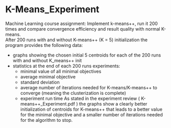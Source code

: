 # K-Means_Experiment

Machine Learning course assignment: Implement k-means++, run it 200 times and compare convergence efficiency and result quality with normal K-means.</br>
After 200 runs with and without K-means++ (K = 5) initialization the program provides the following data:
  - graphs showing the chosen initial 5 centroids for each of the 200 runs with and without K_means++ init
  - statistics at the end of each 200 runs experiments:
    - minimal value of all minimal objectives
    - average minimal objective
    - standard deviation
    - average number of iterations needed for K-means/K-means++ to converge (meaning the clusterization is complete)
    - experiment run time
As stated in the experiment review ( K-means++_Experiment.pdf ) the graphs show a clearly better initialization of centroids for K-means++ that leads to a better value for the minimal objective and a smaller number of iterations needed for the algorithm to stop.   

